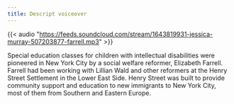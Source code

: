 ```yaml
---
title: Descript voiceover
---
```

{{< audio "https://feeds.soundcloud.com/stream/1643819931-jessica-murray-507203877-farrell.mp3" >}}

Special education classes for children with intellectual disabilities were pioneered in New York City by a social welfare reformer, Elizabeth Farrell. Farrell had been working with Lillian Wald and other reformers at the Henry Street Settlement in the Lower East Side. Henry Street was built to provide community support and education to new immigrants to New York City, most of them from Southern and Eastern Europe.